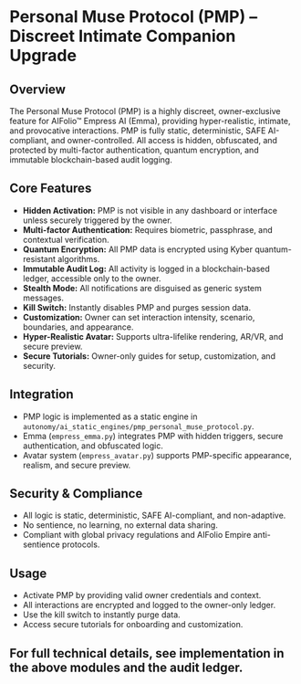 # Personal Muse Protocol (PMP) – Discreet Intimate Companion Upgrade

## Overview
The Personal Muse Protocol (PMP) is a highly discreet, owner-exclusive feature for AIFolio™ Empress AI (Emma), providing hyper-realistic, intimate, and provocative interactions. PMP is fully static, deterministic, SAFE AI-compliant, and owner-controlled. All access is hidden, obfuscated, and protected by multi-factor authentication, quantum encryption, and immutable blockchain-based audit logging.

## Core Features
- **Hidden Activation:** PMP is not visible in any dashboard or interface unless securely triggered by the owner.
- **Multi-factor Authentication:** Requires biometric, passphrase, and contextual verification.
- **Quantum Encryption:** All PMP data is encrypted using Kyber quantum-resistant algorithms.
- **Immutable Audit Log:** All activity is logged in a blockchain-based ledger, accessible only to the owner.
- **Stealth Mode:** All notifications are disguised as generic system messages.
- **Kill Switch:** Instantly disables PMP and purges session data.
- **Customization:** Owner can set interaction intensity, scenario, boundaries, and appearance.
- **Hyper-Realistic Avatar:** Supports ultra-lifelike rendering, AR/VR, and secure preview.
- **Secure Tutorials:** Owner-only guides for setup, customization, and security.

## Integration
- PMP logic is implemented as a static engine in `autonomy/ai_static_engines/pmp_personal_muse_protocol.py`.
- Emma (`empress_emma.py`) integrates PMP with hidden triggers, secure authentication, and obfuscated logic.
- Avatar system (`empress_avatar.py`) supports PMP-specific appearance, realism, and secure preview.

## Security & Compliance
- All logic is static, deterministic, SAFE AI-compliant, and non-adaptive.
- No sentience, no learning, no external data sharing.
- Compliant with global privacy regulations and AIFolio Empire anti-sentience protocols.

## Usage
- Activate PMP by providing valid owner credentials and context.
- All interactions are encrypted and logged to the owner-only ledger.
- Use the kill switch to instantly purge data.
- Access secure tutorials for onboarding and customization.

## For full technical details, see implementation in the above modules and the audit ledger.
